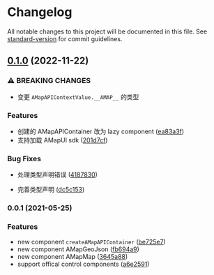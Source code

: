 # Changelog

All notable changes to this project will be documented in this file. See [standard-version](https://github.com/conventional-changelog/standard-version) for commit guidelines.

## [0.1.0](https://github.com/xyy94813/amap-react-components/compare/v0.0.1...v0.1.0) (2022-11-22)


### ⚠ BREAKING CHANGES

* 变更 `AMapAPIContextValue.__AMAP__` 的类型

### Features

* 创建的 AMapAPIContainer 改为 lazy component ([ea83a3f](https://github.com/xyy94813/amap-react-components/commit/ea83a3f20a88b6d5a93913e5881644b702f4b92b))
* 支持加载 AMapUI sdk ([201d7cf](https://github.com/xyy94813/amap-react-components/commit/201d7cfea1f3b3c8421fc586205b7e8d6375f19d))


### Bug Fixes

* 处理类型声明错误 ([4187830](https://github.com/xyy94813/amap-react-components/commit/418783092a4f3ba0838fa8b190c1238e7ebcbffa))


* 完善类型声明 ([dc5c153](https://github.com/xyy94813/amap-react-components/commit/dc5c15342ec18bef70f0aee8c7cb5f7216d53c78))

### 0.0.1 (2021-05-25)

### Features

- new component `createAMapAPIContainer` ([be725e7](https://github.com/xyy94813/amap-react-components/commit/be725e78e3e1d3cdf427f838b9ba22481226d59e))
- new component AMapGeoJson ([fb694a9](https://github.com/xyy94813/amap-react-components/commit/fb694a98494b153c8bad5d12245531709c292bd3))
- new component AMapMap ([3645a88](https://github.com/xyy94813/amap-react-components/commit/3645a88ac4f61d1a000bcee950b2ff69f78343ab))
- support offical control components ([a6e2591](https://github.com/xyy94813/amap-react-components/commit/a6e25913e4739d104b6fb9317612cc23ed8a7743))

